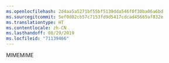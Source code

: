 ```yaml
---
ms.openlocfilehash: 2d4aa5a5271bf55bf5139dda546f0f30ba06a6bd
ms.sourcegitcommit: 5ef0d02cb57c7153fd9d5417cdcad45665af832e
ms.translationtype: HT
ms.contentlocale: zh-CN
ms.lasthandoff: 08/29/2019
ms.locfileid: "71139466"
---
```

<span data-ttu-id="81785-101">MIME</span><span class="sxs-lookup"><span data-stu-id="81785-101">MIME</span></span>